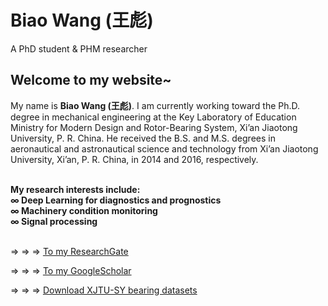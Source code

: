 # **Biao Wang (王彪)**

A PhD student & PHM researcher

## Welcome to my website~   
 
My name is **Biao Wang (王彪)**. I am currently working toward the Ph.D. degree in mechanical engineering at the Key Laboratory of Education Ministry for Modern Design and Rotor-Bearing System, Xi’an Jiaotong University, P. R. China. He received the B.S. and M.S. degrees in aeronautical and astronautical science and technology from Xi’an Jiaotong University, Xi’an, P. R. China, in 2014 and 2016, respectively.
&emsp;   
&emsp;   

**My research interests include:  
&infin; Deep Learning for diagnostics and prognostics  
&infin; Machinery condition monitoring  
&infin; Signal processing**  
&emsp;   

&rArr; &rArr; &rArr; [To my ResearchGate](https://www.researchgate.net/profile/Biao_Wang39)  

&rArr; &rArr; &rArr; [To my GoogleScholar](https://scholar.google.com/citations?hl=zh-CN&user=yUQBEjAAAAAJ)  

&rArr; &rArr; &rArr; [Download XJTU-SY bearing datasets](http://biaowang.tech/xjtu-sy-bearing-datasets/)
